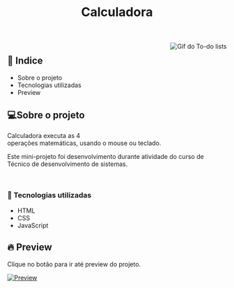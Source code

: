
<h1  align="center" >Calculadora</h1>
  
</br>
</br>

</h2>
<a href="https://samuelgoulart.github.io/mini-projetos-js/Calculadora/index.html">
<img align="right" src="https://user-images.githubusercontent.com/62961331/116889853-6d167600-ac03-11eb-908c-d88514d298fd.gif" alt="Gif do To-do lists">
</a>


<h2>📕 Indice</h2>

<ul>
  <li>Sobre o projeto</li>
  <li>Tecnologias utilizadas</li>
  <li>Preview</li>
</ul>

<h2>💻Sobre o projeto</h2>


Calculadora executa as 4 operações matemáticas, usando o mouse ou teclado.

Este mini-projeto foi desenvolvimento durante atividade do curso de Técnico de desenvolvimento de sistemas.

&nbsp;&nbsp;&nbsp; 

<h3>🚀 Tecnologias utilizadas</h3>

<ul>
  <li>HTML</li>
  <li>CSS</li>
  <li>JavaScript</li>
</ul>


<h2>🔥 Preview </h2>

Clique no botão para ir até preview do projeto.

[![Preview](https://vercel.com/button)](https://samuelgoulart.github.io/mini-projetos-js/Calculadora/index.html)




